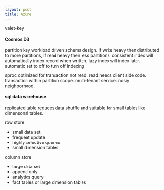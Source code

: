 ```yaml
---
layout: post
title: Azure
---
```


valet-key

#### Cosmos DB

partition key workload driven schema design. if write heavy then distributed to more partitions, if read heavy then less partitions.
consistent index will automatically index record when written. lazy index will index later.
automatic set to off to turn off indexing  

sproc optimized for transaction not read. read needs client side code. transaction within partition scope. multi-tenant service. nosiy neighborhood.

#### sql data warehouse
replicated table reduces data shuffle and suitable for small tables like dimensonal tables.

row store 

- small data set
- frequent update
- highly selective queries
- small dimension tables

column store

- large data set
- append only
- analytics query
- fact tables or large dimension tables
